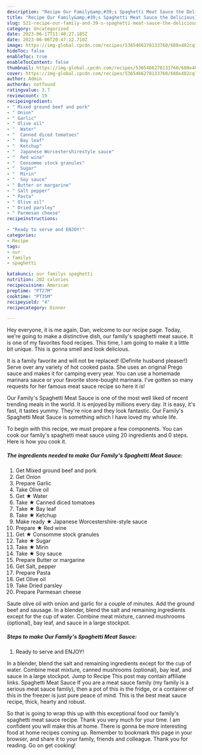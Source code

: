 ```yaml
---
description: "Recipe Our Family&amp;#39;s Spaghetti Meat Sauce the Delicious}"
title: "Recipe Our Family&amp;#39;s Spaghetti Meat Sauce the Delicious}"
slug: 521-recipe-our-family-and-39-s-spaghetti-meat-sauce-the-delicious
category: Uncategorized
date: 2023-06-17T11:40:27.185Z
date: 2023-06-06T20:47:12.710Z
image: https://img-global.cpcdn.com/recipes/5365466278133760/680x482cq70/our-familys-spaghetti-meat-sauce-recipe-main-photo.jpg
hideToc: false
enableToc: true
enableTocContent: false
thumbnail: https://img-global.cpcdn.com/recipes/5365466278133760/680x482cq70/our-familys-spaghetti-meat-sauce-recipe-main-photo.jpg
cover: https://img-global.cpcdn.com/recipes/5365466278133760/680x482cq70/our-familys-spaghetti-meat-sauce-recipe-main-photo.jpg
author: Admin
authorAv: notfound
ratingvalue: 3.7
reviewcount: 19
recipeingredient:
- " Mixed ground beef and pork"
- " Onion"
- " Garlic"
- " Olive oil"
- "  Water"
- "  Canned diced tomatoes"
- "  Bay leaf"
- "  Ketchup"
- "  Japanese Worcestershirestyle sauce"
- "  Red wine"
- "  Consomme stock granules"
- "  Sugar"
- "  Mirin"
- "  Soy sauce"
- " Butter or margarine"
- " Salt pepper"
- " Pasta"
- " Olive oil"
- " Dried parsley"
- " Parmesan cheese"
recipeinstructions:

- "Ready to serve and ENJOY!"
categories:
- Recipe
tags:
- our
- familys
- spaghetti

katakunci: our familys spaghetti 
nutrition: 202 calories
recipecuisine: American
preptime: "PT27M"
cooktime: "PT35M"
recipeyield: "4"
recipecategory: Dinner

---
```



Hey everyone, it is me again, Dan, welcome to our recipe page. Today, we're going to make a distinctive dish, our family&#39;s spaghetti meat sauce. It is one of my favorites food recipes. This time, I am going to make it a little bit unique. This is gonna smell and look delicious.

It is a family favorite and will not be replaced! (Definite husband pleaser!) Serve over any variety of hot cooked pasta. She uses an original Prego sauce and makes it for camping every year. You can use a homemade marinara sauce or your favorite store-bought marinara. I&#39;ve gotten so many requests for her famous meat sauce recipe so here it is!

Our Family&#39;s Spaghetti Meat Sauce is one of the most well liked of recent trending meals in the world. It is enjoyed by millions every day. It is easy, it's fast, it tastes yummy. They're nice and they look fantastic. Our Family&#39;s Spaghetti Meat Sauce is something which I have loved my whole life.


To begin with this recipe, we must prepare a few components. You can cook our family&#39;s spaghetti meat sauce using 20 ingredients and 0 steps. Here is how you cook it.

<!--inarticleads1-->

##### The ingredients needed to make Our Family&#39;s Spaghetti Meat Sauce:

1. Get  Mixed ground beef and pork
1. Get  Onion
1. Prepare  Garlic
1. Take  Olive oil
1. Get  ★ Water
1. Take  ★ Canned diced tomatoes
1. Take  ★ Bay leaf
1. Take  ★ Ketchup
1. Make ready  ★ Japanese Worcestershire-style sauce
1. Prepare  ★ Red wine
1. Get  ★ Consomme stock granules
1. Take  ★ Sugar
1. Take  ★ Mirin
1. Take  ★ Soy sauce
1. Prepare  Butter or margarine
1. Get  Salt, pepper
1. Prepare  Pasta
1. Get  Olive oil
1. Take  Dried parsley
1. Prepare  Parmesan cheese


Saute olive oil with onion and garlic for a couple of minutes. Add the ground beef and sausage. In a blender, blend the salt and remaining ingredients except for the cup of water. Combine meat mixture, canned mushrooms (optional), bay leaf, and sauce in a large stockpot. 

<!--inarticleads2-->

##### Steps to make Our Family&#39;s Spaghetti Meat Sauce:


1. Ready to serve and ENJOY!

In a blender, blend the salt and remaining ingredients except for the cup of water. Combine meat mixture, canned mushrooms (optional), bay leaf, and sauce in a large stockpot. Jump to Recipe This post may contain affiliate links. Spaghetti Meat Sauce If you are a meat sauce family (my family is a serious meat sauce family), then a pot of this in the fridge, or a container of this in the freezer is just pure peace of mind. This is the best meat sauce recipe, thick, hearty and robust. 

So that is going to wrap this up with this exceptional food our family&#39;s spaghetti meat sauce recipe. Thank you very much for your time. I am confident you will make this at home. There is gonna be more interesting food at home recipes coming up. Remember to bookmark this page in your browser, and share it to your family, friends and colleague. Thank you for reading. Go on get cooking!
